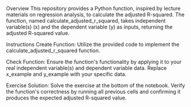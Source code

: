 Overview
This repository provides a Python function, inspired by lecture materials on regression analysis, to calculate the adjusted R-squared. The function, named calculate_adjusted_r_squared, takes independent variable(s) (x) and the dependent variable (y) as inputs, returning the adjusted R-squared value.

Instructions
Create Function:
Utilize the provided code to implement the calculate_adjusted_r_squared function.

Check Function:
Ensure the function's functionality by applying it to your real independent variable(s) and dependent variable data. Replace x_example and y_example with your specific data.

Exercise Solution:
Solve the exercise at the bottom of the notebook. Verify the function's correctness by running all previous cells and confirming it produces the expected adjusted R-squared value.
